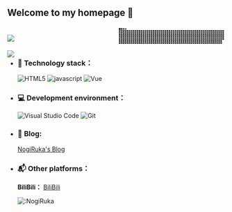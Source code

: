 ## Welcome to my homepage :wave:

<picture>
    <source media="(prefers-color-scheme: dark)" srcset="https://raw.githubusercontent.com/NogiRuka/nogiruka/output/github-contribution-grid-snake-dark.svg">
    <source media="(prefers-color-scheme: light)" srcset="https://raw.githubusercontent.com/NogiRuka/nogiruka/output/github-contribution-grid-snake.svg">
    <img align="right" width="50%" alt="github contribution grid snake animation" src="https://raw.githubusercontent.com/NogiRuka/nogiruka/output/github-contribution-grid-snake.svg">
</picture>

<picture>
    <source media="(prefers-color-scheme: dark)" srcset="https://github-readme-stats-ouuan.vercel.app/api?username=NogiRuka&theme=vue-dark&show_icons=true&rank_icon=github">
    <source media="(prefers-color-scheme: light)" srcset="https://github-readme-stats-ouuan.vercel.app/api?username=NogiRuka&theme=vue&show_icons=true&rank_icon=github">
    <img align="right" style="margin-top:20px;" width="50%" src="https://github-readme-stats-ouuan.vercel.app/api?username=NogiRuka&theme=vue&show_icons=true&rank_icon=github">
</picture>

<picture>
    <source media="(prefers-color-scheme: dark)" srcset="https://github-readme-stats.vercel.app/api/top-langs/?username=NogiRuka&layout=compact">
    <source media="(prefers-color-scheme: light)" srcset="https://github-readme-stats.vercel.app/api/top-langs/?username=NogiRuka&layout=compact">
    <img align="right" style="margin-top:20px;" width="50%" src="https://github-readme-stats.vercel.app/api/top-langs/?username=NogiRuka&layout=compact">
</picture>

- ### 🔨 Technology stack：

  ![HTML5](https://img.shields.io/badge/-HTML5-E34F26?style=flat-square&logo=html5&logoColor=white) ![javascript](https://img.shields.io/badge/-JavaScript-3776AB?style=flat-square&logo=javascript&logoColor=white) ![Vue](https://img.shields.io/badge/-Vue-20BB87?style=flat-square&logo=vue.js&logoColor=white)

- ### 💻 **Development environment：**

  ![Visual Studio Code](https://img.shields.io/badge/-Visual_Studio_Code-007ACC?style=flat-square&logo=visual-studio-code&logoColor=white) ![Git](https://img.shields.io/badge/-Git-F05032?style=flat-square&logo=git&logoColor=white)


- ### 📝 **Blog:**

  [NogiRuka's Blog](https://nogiruka.top)

- ### 📬 **Other platforms：**

  **BiliBili：** [BiliBili](https://space.bilibili.com/420385011)
  
  ![:NogiRuka](https://count.getloli.com/get/@:NogiRuka?theme=rule34)

